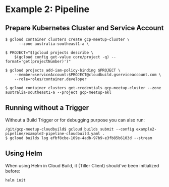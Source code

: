 # Example 2: Pipeline

## Prepare Kubernetes Cluster and Service Account

```
$ gcloud container clusters create gcp-meetup-cluster \
      --zone australia-southeast1-a \

$ PROJECT="$(gcloud projects describe \
    $(gcloud config get-value core/project -q) --format='get(projectNumber)')"

$ gcloud projects add-iam-policy-binding $PROJECT \
    --member=serviceAccount:$PROJECT@cloudbuild.gserviceaccount.com \
    --role=roles/container.developer

$ gcloud container clusters get-credentials gcp-meetup-cluster --zone australia-southeast1-a --project gcp-meetup-akl
```

## Running without a Trigger

Without a Build Trigger or for debugging purpose you can also run:

```
/git/gcp-meetup-cloudbuild$ gcloud builds submit --config example2-pipeline/example2-pipeline-cloudbuild.yaml .
$ gcloud builds log efbf8cbe-109e-4adb-97b9-e3fb85b6103d --stream
```

## Using Helm

When using Helm in Cloud Build, it (Tiller Client) should've been initialized before:

```
helm init
```